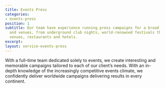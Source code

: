 ```yaml
---
title: Events Press
categories:
- events-press
position: 1
subtitle: Our team have experience running press campaigns for a broad range of events
  and venues, from underground club nights, world-renowned festivals through to high-end
  venues, restaurants and hotels.
excerpt: 
layout: service-events-press
---
```


With a full-time team dedicated solely to events, we create interesting and memorable campaigns tailored to each of our client’s needs. With an in-depth knowledge of the increasingly competitive events climate, we confidently deliver worldwide campaigns delivering results in every continent. 